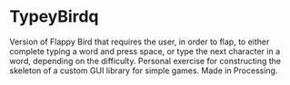 # TypeyBirdq
Version of Flappy Bird that requires the user, in order to flap, to either complete typing a word and press space, or type the next character in a word, depending on the difficulty. Personal exercise for constructing the skeleton of a custom GUI library for simple games. Made in Processing. 
